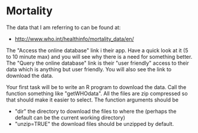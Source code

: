 # Mortality

The data that I am referring to can be found at:

  - http://www.who.int/healthinfo/mortality_data/en/

The "Access the online database" link i their app. Have a quick look at it (5 to 10 minute max) and you will see why there is a need for something better. The "Query the online database" link is their "user friendly" access to their data which is anything but user friendly. You will also see the link to download the data.

Your first task will be to write an R program to download the data. Call the function something like "getWHOdata". All the files are zip compressed so that should make it easier to select. The function arguments should be

  - "dir" the directory to download the files to where the (perhaps the default can be the current working directory)
  - "unzip=TRUE" the download files should be unzipped by default. 
